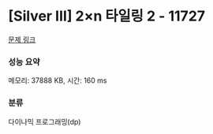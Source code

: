 # [Silver III] 2×n 타일링 2 - 11727 

[문제 링크](https://www.acmicpc.net/problem/11727) 

### 성능 요약

메모리: 37888 KB, 시간: 160 ms

### 분류

다이나믹 프로그래밍(dp)


